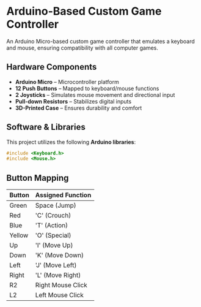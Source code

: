 # **Arduino-Based Custom Game Controller**
An Arduino Micro-based custom game controller that emulates a keyboard and mouse, ensuring compatibility with all computer games.

## **Hardware Components**
- **Arduino Micro** – Microcontroller platform  
- **12 Push Buttons** – Mapped to keyboard/mouse functions  
- **2 Joysticks** – Simulates mouse movement and directional input  
- **Pull-down Resistors** – Stabilizes digital inputs  
- **3D-Printed Case** – Ensures durability and comfort  


## **Software & Libraries**
This project utilizes the following **Arduino libraries**:
```cpp
#include <Keyboard.h>
#include <Mouse.h>
```

## **Button Mapping**
| Button | Assigned Function   |
|--------|--------------------|
| Green  | Space (Jump)      |
| Red    | 'C' (Crouch)      |
| Blue   | 'T' (Action)      |
| Yellow | 'O' (Special)     |
| Up     | 'I' (Move Up)     |
| Down   | 'K' (Move Down)   |
| Left   | 'J' (Move Left)   |
| Right  | 'L' (Move Right)  |
| R2     | Right Mouse Click |
| L2     | Left Mouse Click  |
